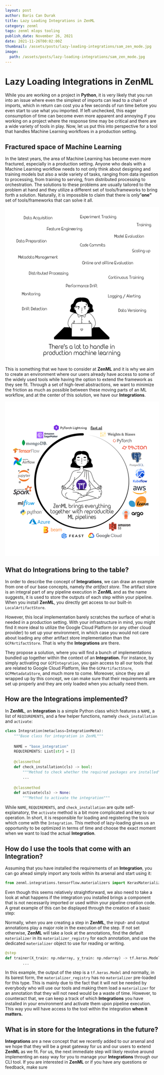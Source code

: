 ```yaml
---
layout: post
author: Baris Can Durak
title: Lazy Loading Integrations in ZenML
category: zenml
tags: zenml mlops tooling
publish_date: November 26, 2021
date: 2021-11-26T00:02:00Z
thumbnail: /assets/posts/lazy-loading-integrations/sam_zen_mode.jpg
image:
  path: /assets/posts/lazy-loading-integrations/sam_zen_mode.jpg
---
```

# Lazy Loading Integrations in ZenML
While you are working on a project in **Python**, it is very likely that you run into an issue where even the simplest of imports can lead to a chain of imports, which in return can cost you a few seconds of run time before you even start to use what you imported. If left unchecked, this eager consumption of time can become even more apparent and annoying if you working on a project where the response time may be critical and there are a wide variety of tools in play. Now, let us put this into perspective for a tool that handles Machine Learning workflows in a production setting.

## Fractured space of Machine Learning

In the latest years, the area of Machine Learning has become even more fractured, especially in a production setting. Anyone who deals with a Machine Learning workflow needs to not only think about designing and training models but also a wide variety of tasks, ranging from data ingestion to processing, from training to serving, from distributed processing to orchestration. The solutions to these problems are usually tailored to the problem at hand and they utilize a different set of tools/frameworks to bring forth a solution. Naturally, it is impossible to claim that there is only"**one"** set of tools/frameworks that can solve it all. 

![sam_frustrated.jpg](../assets/posts/lazy-loading-integrations/sam_frustrated.jpg)

This is something that we have to consider at **ZenML** and it is why we aim to create an environment where our users already have access to some of the widely used tools while having the option to extend the framework as they see fit. Through a set of high-level abstractions, we want to minimize the friction as much as possible between these moving parts of an ML workflow, and at the center of this solution, we have our **Integrations**.

![sam_zen_mode.jpg](../assets/posts/lazy-loading-integrations/sam_zen_mode.jpg)

## What do Integrations bring to the table?

In order to describe the concept of **Integrations**, we can draw an example from one of our base concepts, namely *the artifact store*. The artifact store is an integral part of any pipeline execution in **ZenML** and as the name suggests, it is used to store the outputs of each step within your pipeline. When you install **ZenML**, you directly get access to our built-in `LocalArtifactStore`. 

However, this local implementation barely scratches the surface of what is needed in a production setting. With your infrastructure in mind, you might find it more ideal to utilize the Google Cloud Platform (or any other cloud provider) to set up your environment, in which case you would not care about loading any other artifact store implementation than the `GCPArtifactStore`. That is why the **Integrations** are there.

They propose a solution, where you will find a bunch of implementations bundled up together within the context of an **Integration.** For instance, by simply activating our `GCPIntegration`, you gain access to all our tools that are related to Google Cloud Platform, like the `GCPArtifactStore`, `GCPMetadataStore`, and much more to come. Moreover, since they are all wrapped up by this concept, we can make sure that their requirements are set up properly and they are only loaded when you actually need them.

## How are the Integrations implemented?

In **ZenML**, an **Integration** is a simple Python class which features a `NAME`, a list of `REQIUREMENTS`, and a few helper functions, namely `check_installation` and `activate`:

```python
class Integration(metaclass=IntegrationMeta):
    """Base class for integration in ZenML"""

    NAME = "base_integration"
    REQUIREMENTS: List[str] = []

    @classmethod
    def check_installation(cls) -> bool:
        """Method to check whether the required packages are installed"""
        ...

    @classmethod
    def activate(cls) -> None:
        """Method to activate the integration"""
```

While `NAME`, `REQUIREMENTS`, and `check_installation` are quite self-explanatory, the `activate` method is a bit more complicated and key to our operation. In short, it is responsible for loading and registering the tools which come with the `Integration`.  This method of lazy-loading gives us an opportunity to be optimized in terms of time and choose the exact moment when we want to load the actual **Integration**.

## How do I use the tools that come with an Integration?

Assuming that you have installed the requirements of an **Integration**, you can go ahead simply import any tools within its arsenal and start using it:

```python
from zenml.integrations.tensorflow.materializers import KerasMaterializer
```

Even though this seems relatively straightforward, we also need to take a look at what happens if the integration you installed brings a component that is not necessarily imported or used within your pipeline creation code. A great example of this can be displayed through the creation of a basic step:

Normally, when you are creating a step in **ZenML**, the input- and output annotations play a major role in the execution of the step. If not set otherwise, **ZenML** will take a look at the annotations, find the default `materializer` in its `materializer_registry` for each annotation, and use the dedicated `materializer` object to use for reading or writing. 

```python
@step
def trainer(X_train: np.ndarray, y_train: np.ndarray) -> tf.keras.Model:
		...
```

In this example, the output of the step is a `tf.keras.Model` and normally, in its barest form, the `materializer_registry` has no `materializer` pre-loaded for this type. This is mainly due to the fact that it will not be needed by everybody who will use our tools and making them load a `materializer` for an annotation that they will not need would be a waste of time. However, to counteract that, we can keep a track of which **Integrations** you have installed in your environment and activate them upon pipeline execution. This way you will have access to the tool within the integration **when it matters.**

## What is in store for the Integrations in the future?

**Integrations** are a new concept that we recently added to our arsenal and we hope that they will be a great gateway for us and our users to extend **ZenML** as we fit. For us, the next immediate step will likely revolve around implementing an easy way for you to manage your **Integrations** through our CLI tool. If you are interested in **ZenML** or if you have any questions or feedback, make sure
